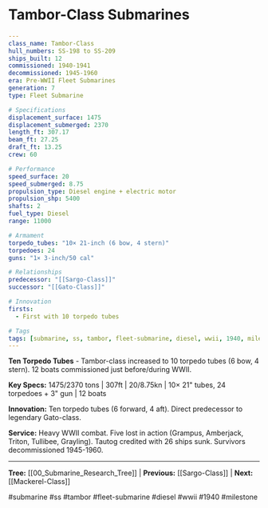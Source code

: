 # Tambor-Class Submarines

```yaml
---
class_name: Tambor-Class
hull_numbers: SS-198 to SS-209
ships_built: 12
commissioned: 1940-1941
decommissioned: 1945-1960
era: Pre-WWII Fleet Submarines
generation: 7
type: Fleet Submarine

# Specifications
displacement_surface: 1475
displacement_submerged: 2370
length_ft: 307.17
beam_ft: 27.25
draft_ft: 13.25
crew: 60

# Performance
speed_surface: 20
speed_submerged: 8.75
propulsion_type: Diesel engine + electric motor
propulsion_shp: 5400
shafts: 2
fuel_type: Diesel
range: 11000

# Armament
torpedo_tubes: "10× 21-inch (6 bow, 4 stern)"
torpedoes: 24
guns: "1× 3-inch/50 cal"

# Relationships
predecessor: "[[Sargo-Class]]"
successor: "[[Gato-Class]]"

# Innovation
firsts:
  - First with 10 torpedo tubes

# Tags
tags: [submarine, ss, tambor, fleet-submarine, diesel, wwii, 1940, milestone]
---
```

**Ten Torpedo Tubes** - Tambor-class increased to 10 torpedo tubes (6 bow, 4 stern). 12 boats commissioned just before/during WWII.

**Key Specs:** 1475/2370 tons | 307ft | 20/8.75kn | 10× 21" tubes, 24 torpedoes + 3" gun | 12 boats

**Innovation:** Ten torpedo tubes (6 forward, 4 aft). Direct predecessor to legendary Gato-class.

**Service:** Heavy WWII combat. Five lost in action (Grampus, Amberjack, Triton, Tullibee, Grayling). Tautog credited with 26 ships sunk. Survivors decommissioned 1945-1960.

---
**Tree:** [[00_Submarine_Research_Tree]] | **Previous:** [[Sargo-Class]] | **Next:** [[Mackerel-Class]]

#submarine #ss #tambor #fleet-submarine #diesel #wwii #1940 #milestone
